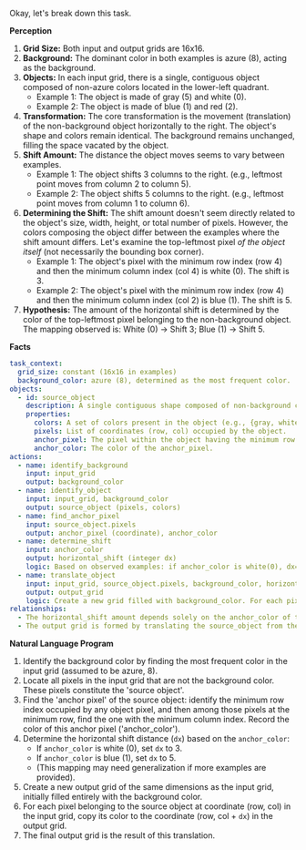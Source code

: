 Okay, let's break down this task.

**Perception**

1.  **Grid Size:** Both input and output grids are 16x16.
2.  **Background:** The dominant color in both examples is azure (8), acting as the background.
3.  **Objects:** In each input grid, there is a single, contiguous object composed of non-azure colors located in the lower-left quadrant.
    *   Example 1: The object is made of gray (5) and white (0).
    *   Example 2: The object is made of blue (1) and red (2).
4.  **Transformation:** The core transformation is the movement (translation) of the non-background object horizontally to the right. The object's shape and colors remain identical. The background remains unchanged, filling the space vacated by the object.
5.  **Shift Amount:** The distance the object moves seems to vary between examples.
    *   Example 1: The object shifts 3 columns to the right. (e.g., leftmost point moves from column 2 to column 5).
    *   Example 2: The object shifts 5 columns to the right. (e.g., leftmost point moves from column 1 to column 6).
6.  **Determining the Shift:** The shift amount doesn't seem directly related to the object's size, width, height, or total number of pixels. However, the colors composing the object differ between the examples where the shift amount differs. Let's examine the top-leftmost pixel *of the object itself* (not necessarily the bounding box corner).
    *   Example 1: The object's pixel with the minimum row index (row 4) and then the minimum column index (col 4) is white (0). The shift is 3.
    *   Example 2: The object's pixel with the minimum row index (row 4) and then the minimum column index (col 2) is blue (1). The shift is 5.
7.  **Hypothesis:** The amount of the horizontal shift is determined by the color of the top-leftmost pixel belonging to the non-background object. The mapping observed is: White (0) -> Shift 3; Blue (1) -> Shift 5.

**Facts**


```yaml
task_context:
  grid_size: constant (16x16 in examples)
  background_color: azure (8), determined as the most frequent color.
objects:
  - id: source_object
    description: A single contiguous shape composed of non-background colors found in the input grid.
    properties:
      colors: A set of colors present in the object (e.g., {gray, white} or {blue, red}).
      pixels: List of coordinates (row, col) occupied by the object.
      anchor_pixel: The pixel within the object having the minimum row index, and among those, the minimum column index.
      anchor_color: The color of the anchor_pixel.
actions:
  - name: identify_background
    input: input_grid
    output: background_color
  - name: identify_object
    input: input_grid, background_color
    output: source_object (pixels, colors)
  - name: find_anchor_pixel
    input: source_object.pixels
    output: anchor_pixel (coordinate), anchor_color
  - name: determine_shift
    input: anchor_color
    output: horizontal_shift (integer dx)
    logic: Based on observed examples: if anchor_color is white(0), dx=3; if anchor_color is blue(1), dx=5.
  - name: translate_object
    input: input_grid, source_object.pixels, background_color, horizontal_shift (dx)
    output: output_grid
    logic: Create a new grid filled with background_color. For each pixel (r, c) belonging to the source_object in the input, copy its color to the output grid at position (r, c + dx).
relationships:
  - The horizontal_shift amount depends solely on the anchor_color of the source_object.
  - The output grid is formed by translating the source_object from the input grid by the calculated horizontal_shift, leaving the background color in the original object location.
```


**Natural Language Program**

1.  Identify the background color by finding the most frequent color in the input grid (assumed to be azure, 8).
2.  Locate all pixels in the input grid that are not the background color. These pixels constitute the 'source object'.
3.  Find the 'anchor pixel' of the source object: identify the minimum row index occupied by any object pixel, and then among those pixels at the minimum row, find the one with the minimum column index. Record the color of this anchor pixel ('anchor_color').
4.  Determine the horizontal shift distance (`dx`) based on the `anchor_color`:
    *   If `anchor_color` is white (0), set `dx` to 3.
    *   If `anchor_color` is blue (1), set `dx` to 5.
    *   (This mapping may need generalization if more examples are provided).
5.  Create a new output grid of the same dimensions as the input grid, initially filled entirely with the background color.
6.  For each pixel belonging to the source object at coordinate (row, col) in the input grid, copy its color to the coordinate (row, col + `dx`) in the output grid.
7.  The final output grid is the result of this translation.